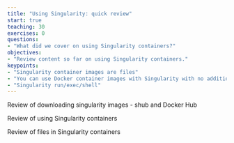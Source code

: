 ```yaml
---
title: "Using Singularity: quick review"
start: true
teaching: 30
exercises: 0
questions:
- "What did we cover on using Singularity containers?"
objectives:
- "Review content so far on using Singularity containers."
keypoints:
- "Singularity container images are files"
- "You can use Docker container images with Singularity with no additional privileges@"
- "Singularity run/exec/shell"
---
```


Review of downloading singularity images - shub and Docker Hub

Review of using Singularity containers

Review of files in Singularity containers
